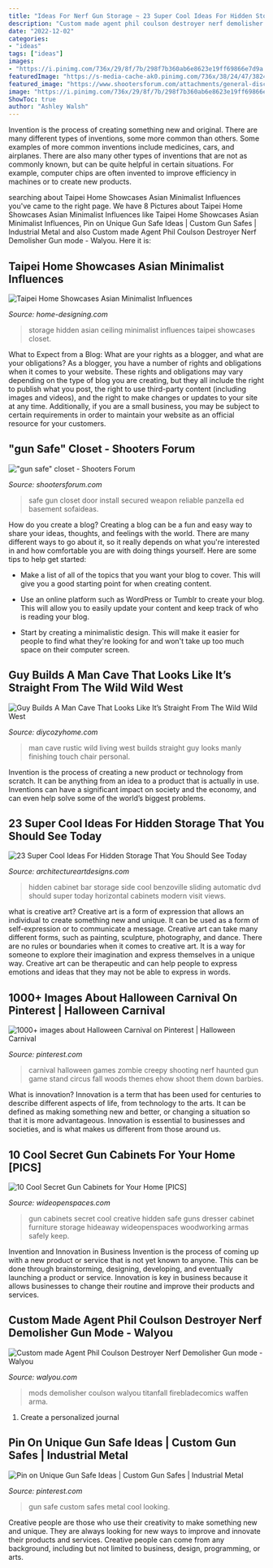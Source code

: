 ```yaml
---
title: "Ideas For Nerf Gun Storage ~ 23 Super Cool Ideas For Hidden Storage That You Should See Today"
description: "Custom made agent phil coulson destroyer nerf demolisher gun mode"
date: "2022-12-02"
categories:
- "ideas"
tags: ["ideas"]
images:
- "https://i.pinimg.com/736x/29/8f/7b/298f7b360ab6e8623e19ff69866e7d9a.jpg"
featuredImage: "https://s-media-cache-ak0.pinimg.com/736x/38/24/47/3824472dcb2b06e08336d641be709fe1.jpg"
featured_image: "https://www.shootersforum.com/attachments/general-discussion/10360d1314045321t-gun-safe-closet-safe-room-door-install-complete.jpg"
image: "https://i.pinimg.com/736x/29/8f/7b/298f7b360ab6e8623e19ff69866e7d9a.jpg"
ShowToc: true
author: "Ashley Walsh"
---
```



Invention is the process of creating something new and original. There are many different types of inventions, some more common than others. Some examples of more common inventions include medicines, cars, and airplanes. There are also many other types of inventions that are not as commonly known, but can be quite helpful in certain situations. For example, computer chips are often invented to improve efficiency in machines or to create new products.

	

		
searching about Taipei Home Showcases Asian Minimalist Influences you've came to the right page. We have 8 Pictures about Taipei Home Showcases Asian Minimalist Influences like Taipei Home Showcases Asian Minimalist Influences, Pin on Unique Gun Safe Ideas | Custom Gun Safes | Industrial Metal and also Custom made Agent Phil Coulson Destroyer Nerf Demolisher Gun mode - Walyou. Here it is:
		
    
## Taipei Home Showcases Asian Minimalist Influences

<img loading=lazy src="http://cdn.home-designing.com/wp-content/uploads/2014/12/hidden-storage-ideas.jpg" onerror="this.onerror=null;this.src='https://tse4.mm.bing.net/th?id=OIP.0GrjunJH2m6Ot4Zou9ANHAHaLH&amp;pid=15.1';" alt="Taipei Home Showcases Asian Minimalist Influences">

_Source: home-designing.com_

>storage hidden asian ceiling minimalist influences taipei showcases closet. 

	

What to Expect from a Blog: What are your rights as a blogger, and what are your obligations?
As a blogger, you have a number of rights and obligations when it comes to your website. These rights and obligations may vary depending on the type of blog you are creating, but they all include the right to publish what you post, the right to use third-party content (including images and videos), and the right to make changes or updates to your site at any time. Additionally, if you are a small business, you may be subject to certain requirements in order to maintain your website as an official resource for your customers.

    
## &quot;gun Safe&quot; Closet - Shooters Forum

<img loading=lazy src="https://www.shootersforum.com/attachments/general-discussion/10360d1314045321t-gun-safe-closet-safe-room-door-install-complete.jpg" onerror="this.onerror=null;this.src='https://tse1.mm.bing.net/th?id=OIP.DUCi1P8Z1TVtLpfzfCFC6AHaLE&amp;pid=15.1';" alt="&quot;gun safe&quot; closet - Shooters Forum">

_Source: shootersforum.com_

>safe gun closet door install secured weapon reliable panzella ed basement sofaideas. 

	

How do you create a blog?
Creating a blog can be a fun and easy way to share your ideas, thoughts, and feelings with the world. There are many different ways to go about it, so it really depends on what you're interested in and how comfortable you are with doing things yourself. Here are some tips to help get started: 
- Make a list of all of the topics that you want your blog to cover. This will give you a good starting point for when creating content.

- Use an online platform such as WordPress or Tumblr to create your blog. This will allow you to easily update your content and keep track of who is reading your blog.

- Start by creating a minimalistic design. This will make it easier for people to find what they're looking for and won't take up too much space on their computer screen.

    
## Guy Builds A Man Cave That Looks Like It’s Straight From The Wild Wild West

<img loading=lazy src="https://diycozyhome.com/wp-content/uploads/2014/11/living-room-rustic.jpg" onerror="this.onerror=null;this.src='https://tse3.mm.bing.net/th?id=OIP.YG_HLw9Gt5Q4nlhrWZOqHwHaFj&amp;pid=15.1';" alt="Guy Builds A Man Cave That Looks Like It’s Straight From The Wild Wild West">

_Source: diycozyhome.com_

>man cave rustic wild living west builds straight guy looks manly finishing touch chair personal. 

	

Invention is the process of creating a new product or technology from scratch. It can be anything from an idea to a product that is actually in use. Inventions can have a significant impact on society and the economy, and can even help solve some of the world’s biggest problems.

    
## 23 Super Cool Ideas For Hidden Storage That You Should See Today

<img loading=lazy src="http://www.architectureartdesigns.com/wp-content/uploads/2017/02/3-28-e1487531855737.jpg" onerror="this.onerror=null;this.src='https://tse4.mm.bing.net/th?id=OIP.8fVkE0EV5R7G5BiYCz26cwHaHm&amp;pid=15.1';" alt="23 Super Cool Ideas For Hidden Storage That You Should See Today">

_Source: architectureartdesigns.com_

>hidden cabinet bar storage side cool benzoville sliding automatic dvd should super today horizontal cabinets modern visit views. 

	

what is creative art?
Creative art is a form of expression that allows an individual to create something new and unique. It can be used as a form of self-expression or to communicate a message. Creative art can take many different forms, such as painting, sculpture, photography, and dance.
There are no rules or boundaries when it comes to creative art. It is a way for someone to explore their imagination and express themselves in a unique way. Creative art can be therapeutic and can help people to express emotions and ideas that they may not be able to express in words.

    
## 1000+ Images About Halloween Carnival On Pinterest | Halloween Carnival

<img loading=lazy src="https://s-media-cache-ak0.pinimg.com/736x/38/24/47/3824472dcb2b06e08336d641be709fe1.jpg" onerror="this.onerror=null;this.src='https://tse4.mm.bing.net/th?id=OIP.v9suimuRYfYlA3j6ey6UBgHaLH&amp;pid=15.1';" alt="1000+ images about Halloween Carnival on Pinterest | Halloween Carnival">

_Source: pinterest.com_

>carnival halloween games zombie creepy shooting nerf haunted gun game stand circus fall woods themes ehow shoot them down barbies. 

	

What is innovation?
Innovation is a term that has been used for centuries to describe different aspects of life, from technology to the arts. It can be defined as making something new and better, or changing a situation so that it is more advantageous. Innovation is essential to businesses and societies, and is what makes us different from those around us.

    
## 10 Cool Secret Gun Cabinets For Your Home [PICS]

<img loading=lazy src="https://cdn0.wideopenspaces.com/wp-content/uploads/2015/05/featured1.png" onerror="this.onerror=null;this.src='https://tse2.mm.bing.net/th?id=OIP.lQOx2v1EVV2XhxKfRvMvZQHaDn&amp;pid=15.1';" alt="10 Cool Secret Gun Cabinets for Your Home [PICS]">

_Source: wideopenspaces.com_

>gun cabinets secret cool creative hidden safe guns dresser cabinet furniture storage hideaway wideopenspaces woodworking armas safely keep. 

	

Invention and Innovation in Business
Invention is the process of coming up with a new product or service that is not yet known to anyone. This can be done through brainstorming, designing, developing, and eventually launching a product or service. Innovation is key in business because it allows businesses to change their routine and improve their products and services.

    
## Custom Made Agent Phil Coulson Destroyer Nerf Demolisher Gun Mode - Walyou

<img loading=lazy src="https://walyou.com/wp-content/uploads/2016/03/Custom-made-Agent-Phil-Coulson-Destroyer-Nerf-Demolisher-Gun-mode-.jpg" onerror="this.onerror=null;this.src='https://tse4.mm.bing.net/th?id=OIP.zxcLCeOIaQMRrNj_SYXbwwHaDz&amp;pid=15.1';" alt="Custom made Agent Phil Coulson Destroyer Nerf Demolisher Gun mode - Walyou">

_Source: walyou.com_

>mods demolisher coulson walyou titanfall firebladecomics waffen arma. 

	

1. Create a personalized journal

    
## Pin On Unique Gun Safe Ideas | Custom Gun Safes | Industrial Metal

<img loading=lazy src="https://i.pinimg.com/736x/29/8f/7b/298f7b360ab6e8623e19ff69866e7d9a.jpg" onerror="this.onerror=null;this.src='https://tse4.mm.bing.net/th?id=OIP.yiX_Svwo44ELNW3TFx07lwHaJ4&amp;pid=15.1';" alt="Pin on Unique Gun Safe Ideas | Custom Gun Safes | Industrial Metal">

_Source: pinterest.com_

>gun safe custom safes metal cool looking. 

	

Creative people are those who use their creativity to make something new and unique. They are always looking for new ways to improve and innovate their products and services. Creative people can come from any background, including but not limited to business, design, programming, or arts.


